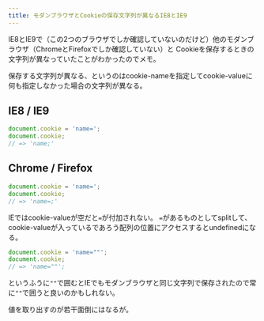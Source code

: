 ```yaml
---
title: モダンブラウザとCookieの保存文字列が異なるIE8とIE9
---
```

IE8とIE9で（この2つのブラウザでしか確認していないのだけど）他のモダンブラウザ（ChromeとFirefoxでしか確認していない）と
Cookieを保存するときの文字列が異なっていたことがわかったのでメモ。

保存する文字列が異なる、というのはcookie-nameを指定してcookie-valueに何も指定しなかった場合の文字列が異なる。

## IE8 / IE9

```js
document.cookie = 'name=';
document.cookie;
// => 'name;'
```

## Chrome / Firefox

```js
document.cookie = 'name=';
document.cookie;
// => 'name=;'
```

IEではcookie-valueが空だと`=`が付加されない。
`=`があるものとしてsplitして、cookie-valueが入っているであろう配列の位置にアクセスするとundefinedになる。

```js
document.cookie = 'name=""';
document.cookie;
// => 'name=""';
```

というふうに`""`で囲むとIEでもモダンブラウザと同じ文字列で保存されたので常に`""`で囲うと良いのかもしれない。

値を取り出すのが若干面倒にはなるが。

